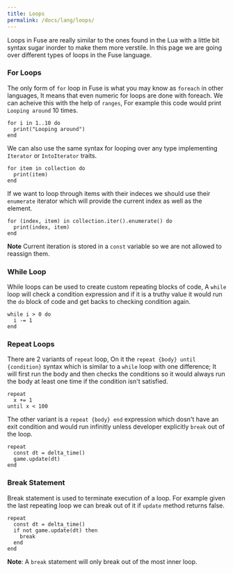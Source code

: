 ```yaml
---
title: Loops
permalink: /docs/lang/loops/
---
```


Loops in Fuse are really similar to the ones found in the Lua with a little bit syntax sugar inorder to make them more verstile. In this page we are going over different types of loops in the Fuse language.

### For Loops

The only form of `for` loop in Fuse is what you may know as `foreach` in other languages, It means that even numeric for loops are done with foreach.
We can acheive this with the help of `ranges`, For example this code would print `Looping around` 10 times.

```fuse
for i in 1..10 do
  print("Looping around")
end
```

We can also use the same syntax for looping over any type implementing `Iterator` or `IntoIterator` traits.

```fuse
for item in collection do
  print(item)
end
```

If we want to loop through items with their indeces we should use their `enumerate` iterator which will provide the current index as well as the element.

```fuse
for (index, item) in collection.iter().enumerate() do
  print(index, item)
end
```

__Note__ Current iteration is stored in a `const` variable so we are not allowed to reassign them.

### While Loop

While loops can be used to create custom repeating blocks of code, A `while` loop will check a condition expression and if it is a truthy value it would run the `do` block of code and get backs to checking condition again.

```fuse
while i > 0 do
  i -= 1
end
```

### Repeat Loops

There are 2 variants of `repeat` loop, On it the `repeat {body} until {condition}` syntax which is similar to a `while` loop with one difference; It will first run the body and then checks the conditions so it would always run the body at least one time if the condition isn't satisfied.

```fuse
repeat
  x += 1
until x < 100
```

The other variant is a `repeat {body} end` expression which dosn't have an exit condition and would run infinitly unless developer explicitly `break` out of the loop.

```fuse
repeat
  const dt = delta_time()
  game.update(dt)
end
```

### Break Statement

Break statement is used to terminate execution of a loop. For example given the last repeating loop we can break out of it if `update` method returns false.

```fuse
repeat
  const dt = delta_time()
  if not game.update(dt) then
    break
  end
end
```

__Note__: A `break` statement will only break out of the most inner loop.
